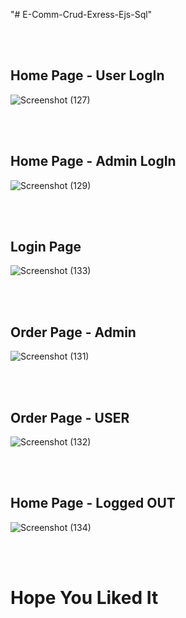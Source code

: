 "# E-Comm-Crud-Exress-Ejs-Sql" 

<br></br>

<h2> Home Page - User LogIn </h2>

![Screenshot (127)](https://user-images.githubusercontent.com/71917947/229599917-4e0798fd-231a-4624-9b14-7cd71c998272.png)

<br></br>

<h2> Home Page - Admin LogIn </h2>

![Screenshot (129)](https://user-images.githubusercontent.com/71917947/229601740-dec1c4e0-6b77-42e0-a7d6-e503216665cc.png)

<br></br>

<h2> Login Page </h2>

![Screenshot (133)](https://user-images.githubusercontent.com/71917947/229601788-98df1a34-312b-439d-9f54-362f621d2365.png)

<br></br>

<h2> Order Page - Admin </h2>

![Screenshot (131)](https://user-images.githubusercontent.com/71917947/229601858-ba952696-46b2-47fe-8866-8c9168f4209d.png)

<br></br>

<h2> Order Page - USER </h2>

![Screenshot (132)](https://user-images.githubusercontent.com/71917947/229601894-034c268f-0cac-4c51-bea9-58b387de2a3b.png)

<br></br>

<h2> Home Page - Logged OUT </h2>

![Screenshot (134)](https://user-images.githubusercontent.com/71917947/229601951-0ae0d161-5c7d-4be4-b747-991388829dd2.png)

<br></br>


<h1> Hope You Liked It </h1>
